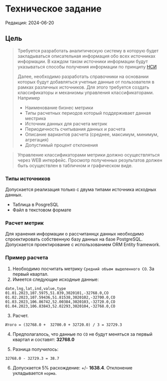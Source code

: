 # Техническое задание
Редакция: 2024-06-20

## Цель
> Требуется разработать аналитическую систему в которую будет закладываться описательная информация
> обо всех источниках информации. В каждом таком источники информации будут указываться способы
> получения информации по принципу [НСИ](https://ru.wikipedia.org/wiki/%D0%A3%D0%BF%D1%80%D0%B0%D0%B2%D0%BB%D0%B5%D0%BD%D0%B8%D0%B5_%D0%BE%D1%81%D0%BD%D0%BE%D0%B2%D0%BD%D1%8B%D0%BC%D0%B8_%D0%B4%D0%B0%D0%BD%D0%BD%D1%8B%D0%BC%D0%B8)
> 
> Далее, необходимо разработать справочники на основании которых будут добавляться учетные данные
> от пользователя в рамках различных источников. Для этого требуется создать классификаторы и механизмы
> управления классификаторами. Например
> - Наименование бизнес метрики
> - Типы расчетных периодов который поддерживает данная местрика
> - Источник данных для расчета метрик
> - Периодичность считывания данных и расчета
> - Описание вариантов расчета (среднее, максимум, минимум, агрегация)
> - Допустимый процент отклонения

> Управление классификаторами метрики должно осуществляться через WEB интерфейс.
> Просмотр полученных результатов должен быть осуществлен в табличном и графическом виде.
 
### Типы источников
Допускается реализация только с двума типами источника исходных данных.
- Таблица в PosgreSQL
- Файл в текстовом формате

### Расчет метрик
Для хранения информации о рассчитаннцх данных необходимо спроектировать собственную базу данных
на базе PostgreSQL. Допускается проектирование с использованием ORM Entity framework.

### Пример расчета
1. Необходимо посчитать метрику `Средний объем выделенного CO`. За первый квартал.
2. Имеется следующие исходные данные:
```
date,lng,lat,ind,value,type
01.01.2023,107.5975,51.839,3020101,-32768.0,CO
01.02.2023,107.59436,51.81538,3020102,-32700.0,CO
01.03.2023,106.86742,52.00384,3020103,-32720.0,CO
01.04.2023,106.83843,52.02293,3020104,-32768.0,CO
```

3. Расчет. 
```
Итого = (32768.0 +  32700.0 + 32720.0) / 3 = 32729.3
```

4. Предполагалось, что данные по `CO` не будут меняться за первый квартал и составят: **32768.0**

5. Разница получилось:
```
32768.0 - 32729.3 = 38.7
```

6. Допускается 5% расхождение: +/- **1638.4**. Отклонение укладывается `норма`.






